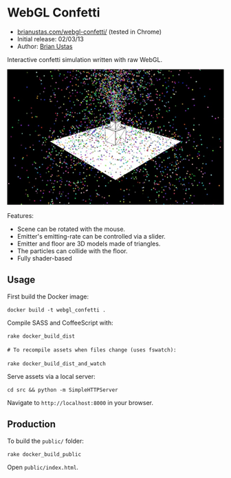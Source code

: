 # WebGL Confetti

- [brianustas.com/webgl-confetti/](http://brianustas.com/webgl-confetti/) (tested in Chrome)
- Initial release: 02/03/13
- Author: [Brian Ustas](http://brianustas.com)

Interactive confetti simulation written with raw WebGL.

![](https://github.com/ustasb/webgl_confetti/blob/master/webgl_confetti.jpg)

Features:

- Scene can be rotated with the mouse.
- Emitter's emitting-rate can be controlled via a slider.
- Emitter and floor are 3D models made of triangles.
- The particles can collide with the floor.
- Fully shader-based

## Usage

First build the Docker image:

    docker build -t webgl_confetti .

Compile SASS and CoffeeScript with:

    rake docker_build_dist

    # To recompile assets when files change (uses fswatch):

    rake docker_build_dist_and_watch

Serve assets via a local server:

    cd src && python -m SimpleHTTPServer

Navigate to `http://localhost:8000` in your browser.

## Production

To build the `public/` folder:

    rake docker_build_public

Open `public/index.html`.
